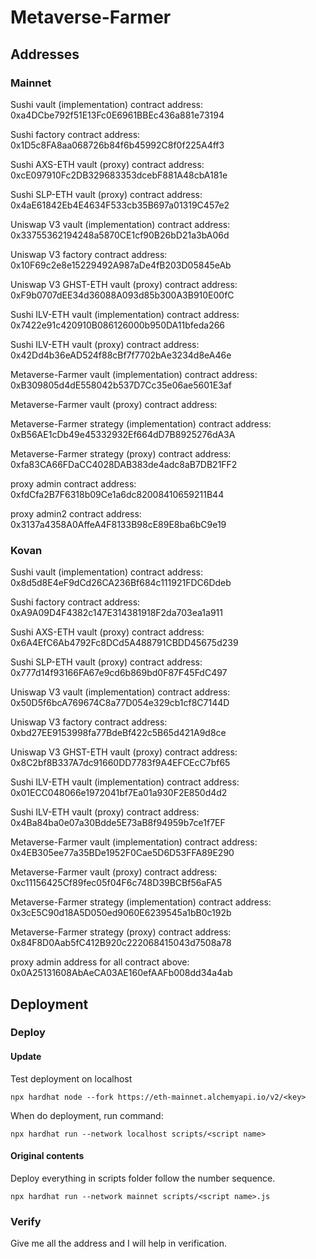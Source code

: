 # Metaverse-Farmer

## Addresses

### Mainnet

Sushi vault (implementation) contract address: 0xa4DCbe792f51E13Fc0E6961BBEc436a881e73194

Sushi factory contract address: 0x1D5c8FA8aa068726b84f6b45992C8f0f225A4ff3

Sushi AXS-ETH vault (proxy) contract address: 0xcE097910Fc2DB329683353dcebF881A48cbA181e

Sushi SLP-ETH vault (proxy) contract address: 0x4aE61842Eb4E4634F533cb35B697a01319C457e2

Uniswap V3 vault (implementation) contract address: 0x33755362194248a5870CE1cf90B26bD21a3bA06d

Uniswap V3 factory contract address: 0x10F69c2e8e15229492A987aDe4fB203D05845eAb

Uniswap V3 GHST-ETH vault (proxy) contract address: 0xF9b0707dEE34d36088A093d85b300A3B910E00fC

Sushi ILV-ETH vault (implementation) contract address: 0x7422e91c420910B086126000b950DA11bfeda266

Sushi ILV-ETH vault (proxy) contract address: 0x42Dd4b36eAD524f88cBf7f7702bAe3234d8eA46e

Metaverse-Farmer vault (implementation) contract address: 0xB309805d4dE558042b537D7Cc35e06ae5601E3af

Metaverse-Farmer vault (proxy) contract address: 

Metaverse-Farmer strategy (implementation) contract address: 0xB56AE1cDb49e45332932Ef664dD7B8925276dA3A

Metaverse-Farmer strategy (proxy) contract address: 0xfa83CA66FDaCC4028DAB383de4adc8aB7DB21FF2

proxy admin contract address: 0xfdCfa2B7F6318b09Ce1a6dc82008410659211B44

proxy admin2 contract address: 0x3137a4358A0AffeA4F8133B98cE89E8ba6bC9e19

### Kovan

Sushi vault (implementation) contract address: 0x8d5d8E4eF9dCd26CA236Bf684c111921FDC6Ddeb

Sushi factory contract address: 0xA9A09D4F4382c147E314381918F2da703ea1a911

Sushi AXS-ETH vault (proxy) contract address: 0x6A4EfC6Ab4792Fc8DCd5A488791CBDD45675d239

Sushi SLP-ETH vault (proxy) contract address: 0x777d14f93166FA67e9cd6b869bd0F87F45FdC497

Uniswap V3 vault (implementation) contract address: 0x50D5f6bcA769674C8a77D054e329cb1cf8C7144D

Uniswap V3 factory contract address: 0xbd27EE9153998fa77BdeBf422c5B65d421A9d8ce

Uniswap V3 GHST-ETH vault (proxy) contract address: 0x8C2bf8B337A7dc91660DD7783f9A4EFCEcC7bf65

Sushi ILV-ETH vault (implementation) contract address: 0x01ECC048066e1972041bf7Ea01a930F2E850d4d2

Sushi ILV-ETH vault (proxy) contract address: 0x4Ba84ba0e07a30Bdde5E73aB8f94959b7ce1f7EF

Metaverse-Farmer vault (implementation) contract address: 0x4EB305ee77a35BDe1952F0Cae5D6D53FFA89E290

Metaverse-Farmer vault (proxy) contract address: 0xc11156425Cf89fec05f04F6c748D39BCBf56aFA5

Metaverse-Farmer strategy (implementation) contract address: 0x3cE5C90d18A5D050ed9060E6239545a1bB0c192b

Metaverse-Farmer strategy (proxy) contract address: 0x84F8D0Aab5fC412B920c222068415043d7508a78

proxy admin address for all contract above: 0x0A25131608AbAeCA03AE160efAAFb008dd34a4ab

## Deployment

### Deploy

#### Update

Test deployment on localhost

```
npx hardhat node --fork https://eth-mainnet.alchemyapi.io/v2/<key>
```

When do deployment, run command:

```
npx hardhat run --network localhost scripts/<script name>
```

#### Original contents

Deploy everything in scripts folder follow the number sequence.

```
npx hardhat run --network mainnet scripts/<script name>.js
```

### Verify
Give me all the address and I will help in verification.
